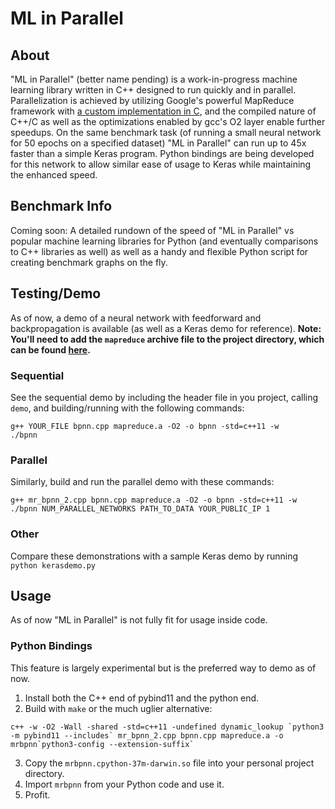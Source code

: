 # ML in Parallel

## About
"ML in Parallel" (better name pending) is a work-in-progress machine learning library written in C++ designed to run quickly and in parallel. Parallelization is achieved by utilizing Google's powerful MapReduce framework with [a custom implementation in C](https://github.com/richardfeynmanrocks/mapreduce), and the compiled nature of C++/C as well as the optimizations enabled by gcc's O2 layer enable further speedups. On the same benchmark task (of running a small neural network for 50 epochs on a specified dataset) "ML in Parallel" can run up to 45x faster than a simple Keras program. Python bindings are being developed for this network to allow similar ease of usage to Keras while maintaining the enhanced speed.

## Benchmark Info
Coming soon: A detailed rundown of the speed of "ML in Parallel" vs popular machine learning libraries for Python (and eventually comparisons to C++ libraries as well) as well as a handy and flexible Python script for creating benchmark graphs on the fly.

## Testing/Demo
As of now, a demo of a neural network with feedforward and backpropagation is available (as well as a Keras demo for reference). **Note: You'll need to add the `mapreduce` archive file to the project directory, which can be found [here](https://github.com/richardfeynmanrocks/mapreduce).**

### Sequential
See the sequential demo by including the header file in you project, calling `demo`, and building/running with the following commands:
```
g++ YOUR_FILE bpnn.cpp mapreduce.a -O2 -o bpnn -std=c++11 -w
./bpnn
```

### Parallel
Similarly, build and run the parallel demo with these commands:
```
g++ mr_bpnn_2.cpp bpnn.cpp mapreduce.a -O2 -o bpnn -std=c++11 -w
./bpnn NUM_PARALLEL_NETWORKS PATH_TO_DATA YOUR_PUBLIC_IP 1
```

### Other
Compare these demonstrations with a sample Keras demo by running `python kerasdemo.py`

## Usage
As of now "ML in Parallel" is not fully fit for usage inside code.

### Python Bindings
This feature is largely experimental but is the preferred way to demo as of now.

1. Install both the C++ end of pybind11 and the python end.
2. Build with `make` or the much uglier alternative:
```
c++ -w -O2 -Wall -shared -std=c++11 -undefined dynamic_lookup `python3 -m pybind11 --includes` mr_bpnn_2.cpp bpnn.cpp mapreduce.a -o mrbpnn`python3-config --extension-suffix`
```
3. Copy the `mrbpnn.cpython-37m-darwin.so` file into your personal project directory.
4. Import `mrbpnn` from your Python code and use it.
5. Profit.

